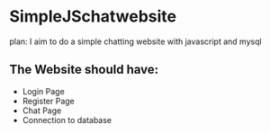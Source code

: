# SimpleJSchatwebsite
plan:
I aim to do a simple chatting website with javascript and mysql

## The Website should have:
 - Login Page
 - Register Page
 - Chat Page
 - Connection to database
